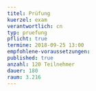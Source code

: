 ```yaml
---
titel: Prüfung
kuerzel: exam
verantwortlich: cn
typ: pruefung
pflicht: true
termine: 2018-09-25 13:00 
empfohlene-voraussetzungen:
published: true
anzahl: 120 Teilnehmer
dauer: 180
raum: 3.216
---
```


